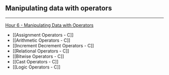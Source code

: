 ## Manipulating data with operators
---
[Hour 6 - Manipulating Data with Operators](http://aelinik.free.fr/c/ch06.htm)
- [[Assignment Operators - C]] 
- [[Arithmetic Operators - C]]
- [[Increment Decrement Operators - C]]
- [[Relational Operators - C]]
- [[Bitwise Operators - C]]
- [[Cast Operators - C]]
- [[Logic Operators - C]]